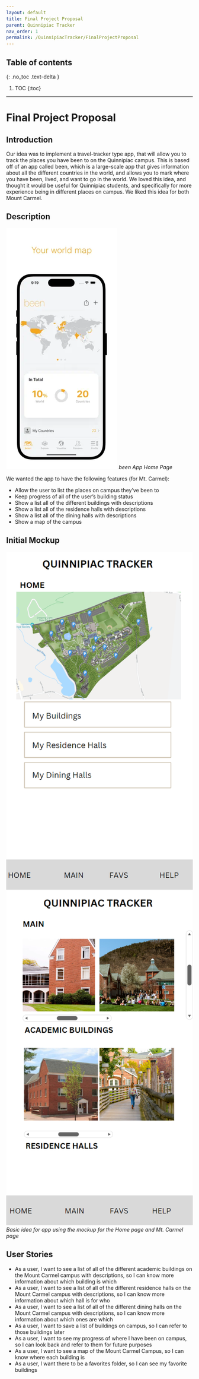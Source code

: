```yaml
---
layout: default
title: Final Project Proposal
parent: Quinnipiac Tracker
nav_order: 1
permalink: /QuinnipiacTracker/FinalProjectProposal
---
```


## Table of contents

{: .no_toc .text-delta }

1. TOC
{:toc}

---

# Final Project Proposal

## Introduction

Our idea was to implement a travel-tracker type app, that will allow you to track the places you have been to on the Quinnipiac campus. This is based off of an app called been, which is a large-scale app that gives information about all the different countries in the world, and allows you to mark where you have been, lived, and want to go in the world. We loved this idea, and thought it would be useful for Quinnipiac students, and specifically for more experience being in different places on campus. We liked this idea for both Mount Carmel.

## Description

![been-screen.png](../../assets//been-screen.png)
*been App Home Page*

We wanted the app to have the following features (for Mt. Carmel):

- Allow the user to list the places on campus they’ve been to
- Keep progress of all of the user’s building status
- Show a list all of the different buildings with descriptions
- Show a list all of the residence halls with descriptions
- Show a list all of the dining halls with descriptions
- Show a map of the campus

## Initial Mockup

![proposal-home-screen.png](../../assets//proposal-home-screen.png)
![proposal-info-screen.png](../../assets//proposal-info-screen.png)
*Basic idea for app using the mockup for the Home page and Mt. Carmel page*

## User Stories

- As a user, I want to see a list of all of the different academic buildings on the Mount Carmel campus with descriptions, so I can know more information about which building is which
- As a user, I want to see a list of all of the different residence halls on the Mount Carmel campus with descriptions, so I can know more information about which hall is for who
- As a user, I want to see a list of all of the different dining halls on the Mount Carmel campus with descriptions, so I can know more information about which ones are which
- As a user, I want to save a list of buildings on campus, so I can refer to those buildings later
- As a user, I want to see my progress of where I have been on campus, so I can look back and refer to them for future purposes
- As a user, I want to see a map of the Mount Carmel Campus, so I can know where each building is
- As a user, I want there to be a favorites folder, so I can see my favorite buildings
